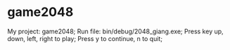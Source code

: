 # game2048
My project: game2048;
Run file: bin/debug/2048_giang.exe;
Press key up, down, left, right to play;
Press y to continue, n to quit;
